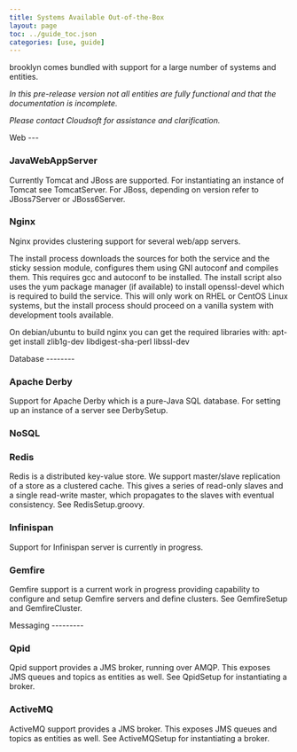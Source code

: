 ```yaml
---
title: Systems Available Out-of-the-Box
layout: page
toc: ../guide_toc.json
categories: [use, guide]
---
```


brooklyn comes bundled with support for a large number of systems and entities.

*In this pre-release version not all entities are fully functional and that the documentation is incomplete.*

*Please contact Cloudsoft for assistance and clarification.*
<!---
.. TODO fix
.. TODO name entities
.. TODO include the fully qualified name of the entity
-->

<a name="web" />
Web
---

### JavaWebAppServer

Currently Tomcat and JBoss are supported. For instantiating an instance of Tomcat see TomcatServer. For JBoss,
depending on version refer to JBoss7Server or JBoss6Server.

### Nginx

Nginx provides clustering support for several web/app servers.

The install process downloads the sources for both the service and the sticky session module, configures them using GNI
autoconf and compiles them. This requires gcc and autoconf to be installed. The install script also uses the yum package manager (if available) to install openssl-devel which is required to build the service. This will only work on RHEL or CentOS Linux systems, but the install process should proceed on a vanilla system with development tools available.

On debian/ubuntu to build nginx you can get the required libraries with: apt-get install zlib1g-dev libdigest-sha-perl
libssl-dev

<a name="database" />
Database
--------

### Apache Derby

Support for Apache Derby which is a pure-Java SQL database. For setting up an instance of a server see DerbySetup.

### NoSQL


### Redis


Redis is a distributed key-value store. We support master/slave replication of a store as a clustered cache. This gives
a series of read-only slaves and a single read-write master, which propagates to the slaves with eventual consistency.
See RedisSetup.groovy.

### Infinispan


Support for Infinispan server is currently in progress.

### Gemfire


Gemfire support is a current work in progress providing capability to configure and setup Gemfire servers and define
clusters. See GemfireSetup and GemfireCluster.

<a name="messaging" />
Messaging
---------

### Qpid


Qpid support provides a JMS broker, running over AMQP. This exposes JMS queues and topics as entities as well.
See QpidSetup for instantiating a broker.

### ActiveMQ


ActiveMQ support provides a JMS broker. This exposes JMS queues and topics as entities as well. See ActiveMQSetup for
instantiating a broker.
